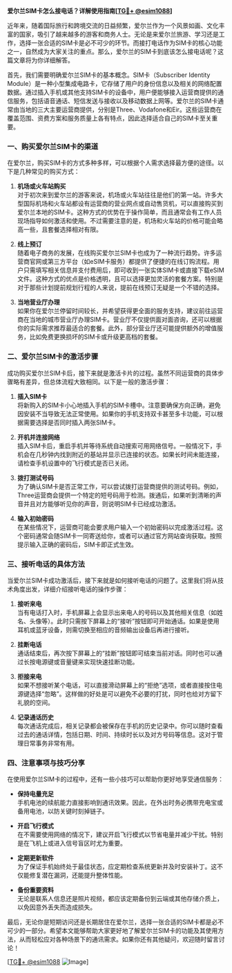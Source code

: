 **爱尔兰SIM卡怎么接电话？详解使用指南[[TG💪+ @esim1088](https://t.me/s/esim1088)]**

近年来，随着国际旅行和跨境交流的日益频繁，爱尔兰作为一个风景如画、文化丰富的国家，吸引了越来越多的游客和商务人士。无论是来爱尔兰旅游、学习还是工作，选择一张合适的SIM卡是必不可少的环节。而接打电话作为SIM卡的核心功能之一，自然成为大家关注的重点。那么，爱尔兰的SIM卡到底该怎么接电话呢？这篇文章将为你详细解答。

首先，我们需要明确爱尔兰SIM卡的基本概念。SIM卡（Subscriber Identity Module）是一种小型集成电路卡，它存储了用户的身份信息以及相关的网络配置数据。通过插入手机或其他支持SIM卡的设备中，用户便能够接入运营商提供的通信服务，包括语音通话、短信发送与接收以及移动数据上网等。爱尔兰的SIM卡通常由当地的三大主要运营商提供，分别是Three、Vodafone和Eir。这些运营商在覆盖范围、资费方案和服务质量上各有特点，因此选择适合自己的SIM卡至关重要。

### 一、购买爱尔兰SIM卡的渠道

在爱尔兰，购买SIM卡的方式多种多样，可以根据个人需求选择最方便的途径。以下是几种常见的购买方式：

1. **机场或火车站购买**  
   对于初次来到爱尔兰的游客来说，机场或火车站往往是他们的第一站。许多大型国际机场和火车站都设有运营商的营业网点或自动售货机，可以直接购买到爱尔兰本地的SIM卡。这种方式的优势在于操作简单，而且通常会有工作人员现场指导如何激活和使用。不过需要注意的是，机场和火车站的价格可能会略高一些，且套餐选择相对有限。

2. **线上预订**  
   随着电子商务的发展，在线购买爱尔兰SIM卡也成为了一种流行趋势。许多运营商官网或第三方平台（如eSIM卡服务）都提供了便捷的在线订购流程。用户只需填写相关信息并支付费用后，即可收到一张实体SIM卡或直接下载eSIM文件。这种方式的优点是价格透明，且可以选择更加灵活的套餐方案。特别是对于那些计划提前规划行程的人来说，提前在线预订无疑是一个不错的选择。

3. **当地营业厅办理**  
   如果你在爱尔兰停留时间较长，并希望获得更全面的服务支持，建议前往运营商在当地的城市营业厅办理SIM卡。营业厅不仅提供面对面咨询，还可以根据你的实际需求推荐最适合的套餐。此外，部分营业厅还可能提供额外的增值服务，比如免费更换损坏的SIM卡或升级更高档的套餐。

### 二、爱尔兰SIM卡的激活步骤

成功购买爱尔兰SIM卡后，接下来就是激活卡片的过程。虽然不同运营商的具体步骤略有差异，但总体流程大致相同。以下是一般的激活步骤：

1. **插入SIM卡**  
   将新购入的SIM卡小心地插入手机的SIM卡槽中。注意要确保方向正确，避免因安装不当导致无法正常使用。如果你的手机支持双卡甚至多卡功能，可以根据需要选择是否同时插入两张SIM卡。

2. **开机并连接网络**  
   插入SIM卡后，重启手机并等待系统自动搜索可用网络信号。一般情况下，手机会在几秒钟内找到附近的基站并显示已连接的状态。如果长时间未能连接，请检查手机设置中的飞行模式是否已关闭。

3. **拨打测试号码**  
   为了确认SIM卡是否正常工作，可以尝试拨打运营商提供的测试号码。例如，Three运营商会提供一个特定的短号码用于检测。拨通后，如果听到清晰的声音并且对方能够听见你的声音，则说明SIM卡已经成功激活。

4. **输入初始密码**  
   在某些情况下，运营商可能会要求用户输入一个初始密码以完成激活过程。这个密码通常会随SIM卡一同寄送给你，或者可以通过官方网站查询获取。按照提示输入正确的密码后，SIM卡即正式生效。

### 三、接听电话的具体方法

当爱尔兰SIM卡成功激活后，接下来就是如何接听电话的问题了。这里我们将从技术角度出发，详细介绍接听电话的操作步骤：

1. **接听来电**  
   当有电话打入时，手机屏幕上会显示出来电人的号码以及其他相关信息（如姓名、头像等）。此时只需按下屏幕上的“接听”按钮即可开始通话。如果是使用耳机或蓝牙设备，则需切换至相应的音频输出设备后再进行接听。

2. **挂断电话**  
   通话结束后，再次按下屏幕上的“挂断”按钮即可结束当前对话。同时也可以通过长按电源键或音量键来实现快速挂断功能。

3. **拒接来电**  
   如果不想接听某个电话，可以直接滑动屏幕上的“拒绝”选项，或者直接按住电源键选择“忽略”。这样做的好处是可以避免不必要的打扰，同时也给对方留下礼貌的空间。

4. **记录通话历史**  
   每次通话完成后，相关记录都会被保存在手机的历史记录中。你可以随时查看过去的通话详情，包括日期、时间、持续时长以及对方号码等信息。这对于管理日常事务非常有用。

### 四、注意事项与技巧分享

在使用爱尔兰SIM卡的过程中，还有一些小技巧可以帮助你更好地享受通信服务：

- **保持电量充足**  
  手机电池的续航能力直接影响到通讯效果。因此，在外出时务必携带充电宝或备用电池，以防关键时刻掉链子。

- **开启飞行模式**  
  在不需要使用网络的情况下，建议开启飞行模式以节省电量并减少干扰。特别是在飞机上或进入信号盲区时尤为重要。

- **定期更新软件**  
  为了保证手机始终处于最佳状态，应定期检查系统更新并及时安装补丁。这不仅能修复潜在漏洞，还能提升整体性能。

- **备份重要资料**  
  无论是联系人信息还是照片视频，都应该定期备份到云端或其他存储介质上，以免因意外丢失而造成损失。

最后，无论你是短期访问还是长期居住在爱尔兰，选择一张合适的SIM卡都是必不可少的一部分。希望本文能够帮助大家更好地了解爱尔兰SIM卡的功能及其使用方法，从而轻松应对各种场景下的通讯需求。如果你还有其他疑问，欢迎随时留言讨论！

[[TG💪+ @esim1088](https://t.me/s/esim1088) ![Image](https://i.postimg.cc/4NQfJmqS/Snipaste-2025-05-13-00-14-12.png)]